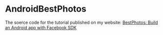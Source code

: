 # AndroidBestPhotos
The soerce code for the tutorial published on my website: [BestPhotos: Build an Android app with Facebook SDK](https://dragosholban.com/2018/03/18/bestphotos-build-an-android-app-with-facebook-sdk/)
